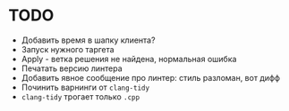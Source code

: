 # TODO

- Добавить время в шапку клиента?
- Запуск нужного таргета
- Apply - ветка решения не найдена, нормальная ошибка
- Печатать версию линтера
- Добавить явное сообщение про линтер: стиль разломан, вот дифф
- Починить варнинги от `clang-tidy`
- `clang-tidy` трогает только `.cpp`
